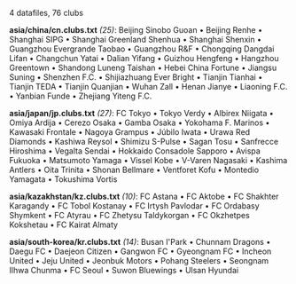 4 datafiles, 76 clubs

**asia/china/cn.clubs.txt** _(25)_:  Beijing Sinobo Guoan • Beijing Renhe • Shanghai SIPG • Shanghai Greenland Shenhua • Shanghai Shenxin • Guangzhou Evergrande Taobao • Guangzhou R&F • Chongqing Dangdai Lifan • Changchun Yatai • Dalian Yifang • Guizhou Hengfeng • Hangzhou Greentown • Shandong Luneng Taishan • Hebei China Fortune • Jiangsu Suning • Shenzhen F.C. • Shijiazhuang Ever Bright • Tianjin Tianhai • Tianjin TEDA • Tianjin Quanjian • Wuhan Zall • Henan Jianye • Liaoning F.C. • Yanbian Funde • Zhejiang Yiteng F.C.

**asia/japan/jp.clubs.txt** _(27)_:  FC Tokyo • Tokyo Verdy • Albirex Niigata • Omiya Ardija • Cerezo Osaka • Gamba Osaka • Yokohama F. Marinos • Kawasaki Frontale • Nagoya Grampus • Júbilo Iwata • Urawa Red Diamonds • Kashiwa Reysol • Shimizu S-Pulse • Sagan Tosu • Sanfrecce Hiroshima • Vegalta Sendai • Hokkaido Consadole Sapporo • Avispa Fukuoka • Matsumoto Yamaga • Vissel Kobe • V-Varen Nagasaki • Kashima Antlers • Oita Trinita • Shonan Bellmare • Ventforet Kofu • Montedio Yamagata • Tokushima Vortis

**asia/kazakhstan/kz.clubs.txt** _(10)_:  FC Astana • FC Aktobe • FC Shakhter Karagandy • FC Tobol Kostanay • FC Irtysh Pavlodar • FC Ordabasy Shymkent • FC Atyrau • FC Zhetysu Taldykorgan • FC Okzhetpes Kokshetau • FC Kairat Almaty

**asia/south-korea/kr.clubs.txt** _(14)_:  Busan I'Park • Chunnam Dragons • Daegu FC • Daejeon Citizen • Gangwon FC • Gyeongnam FC • Incheon United • Jeju United • Jeonbuk Motors • Pohang Steelers • Seongnam Ilhwa Chunma • FC Seoul • Suwon Bluewings • Ulsan Hyundai

